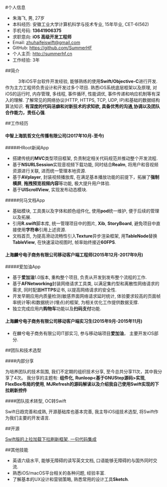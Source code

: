 
#个人信息

* 朱海飞, 男, 27岁
* 本科经历:	安徽工业大学计算机科学与技术专业, 15年毕业, CET-6(562)
* 手机号码:	**13641906375**
* 求职意向:	**iOS 高级开发工程师**
* Email:		zhuhaifeiswift@gmail.com
* GitHub:	https://github.com/SummerHF
* 个人主页:	http://summerhf.cn
* 工作经验:	3年

##简介

&ensp;&ensp;&ensp;&ensp;&ensp;&ensp;3年iOS平台软件开发经验, 能够熟练的使用**Swift/Objective-C**进行开发. 作为主力工程师负责设计和开发过多个项目. 熟悉iOS系统底层框架以及原理, 对iOS的运行时, 内存管理, 多线程, 事件循环, 性能调优, 事件传递和响应机制等有深入的理解. 了解常见的网络协议(HTTP, HTTPS, TCP, UDP, IP)和基础的数据结构算法知识. **有深度的代码洁癖和对新技术的求知欲, 具备优秀的沟通,协调以及团队合作能力，责任心强**.

##工作经历

#### 中智上海凯哲文化传播有限公司(2017年10月-至今)

#####HRoot新闻App

* 搭建传统的**MVC**类型项目框架, 负责制定相关代码规范并推动整个开发流程.
* 基于**NSURLSession**实现音视频下载功能, 同时结合**Realm**, 将用户和音视频资源进行关联, 进而统一管理本地资源.
* 基于**AVplayer**, 封装视频播放库, 在满足基本播放功能的前提下，拓展了**强制横屏**, **拖拽预览视频内容**等功能, 极大提升用户体验.
* 基于**UIScrollView**, 实现发布动态模块.

#####何马文档App

* 基础模块, 工具类以及字体和颜色组件化, 使用**pod**统一维护, 便于后续的管理以及拓展.
* 引用**R.swift**脚本库, 统一管理项目中的图片, **Xib**, **StoryBoard**, 避免项目中直接使用**字符串**引用上述资源.
* 文档首页, 为提高滑动流畅性引入**Texture**异步渲染框架, 用**TableNode**替换**TableView**, 在快速滚动视图时, 帧率始终接近**60FPS**.

#### 上海麟兮电子商务有限公司移动客户端工程师(2015年12月-2017年9月)

#####爱加油App

* 基于**爱加油**1.0版本, 重构整个项目, 负责从开发到发布整个流程的工作.
* 基于**AFNetworking**封装网络请求工具类, 以满足集约型和离散性网络请求的需求, 同时配置**HTTPS**证书, 以提高网络请求的安全性.
* 开发早期应用内质量检测(敏感界面网络请求延时统计, 体验要求较高的页面帧率统计等)和数据统计(埋点)的框架, 为相关优化工作提供数据支撑.
* 独立完成应用内**购物车**功能以及**扫码支付**功能.

#### 上海麟兮电子商务有限公司移动客户端实习生(2015年9月-2015年11月)

* 在麟兮电子商务有限公司IT部实习, 参与移动端项目**爱加油**， 主要开发iOS部分.

##团队和技术选型

####内部分享

为培养团队的技术氛围, 我们不定期的组织技术分享, 至今总共分享11次，其中我分享了4次。 我分享的主题有: **组件化**, **Runloop<基于GNUStep源码>实现**, **FlexBox布局的使用<Texture>**, **MJRefresh的源码解读以及介绍我自己使用Swift实现的下拉刷新控件**

####团队技术转型, OC转Swift

Swift日趋完善和成熟, 开源基础库也基本完善, 我主导iOS组技术选型, 将Swift作为我们主要的开发语言.

##开源

[Swift版的上拉加载下拉刷新框架, 一句代码集成](https://github.com/SummerHF/ZHRefresh)

##其他技能
* 英语六级水平, 能够无障碍的读写英文文档, 口语能够无障碍的与国外同时交流.
* 熟悉iOS/macOS平台相关的各种问题, 经验丰富.
* 了解基本的UX设计和营销策略, 熟悉常用的设计工具**Sketch**.

